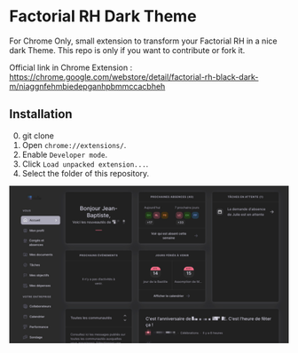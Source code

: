 Factorial RH Dark Theme
===========================
For Chrome Only, small extension to transform your Factorial RH in a nice dark Theme. This repo is only if you want to contribute or fork it.

Official link in Chrome Extension : https://chrome.google.com/webstore/detail/factorial-rh-black-dark-m/niaggnfehmbiedepganhpbmmccacbheh

Installation
------------
0. git clone
1. Open `chrome://extensions/`.
2. Enable `Developer mode`.
3. Click `Load unpacked extension...`.
4. Select the folder of this repository.


![Screenshot](/source/screenshot3.jpg)

